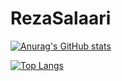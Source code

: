 # RezaSalaari
[![Anurag's GitHub stats](https://github-readme-stats.vercel.app/api?username=RezaSalaari&theme=react&hide=stars,prs,issues)](https://github.com/anuraghazra/github-readme-stats)

[![Top Langs](https://github-readme-stats.vercel.app/api/top-langs/?username=RezaSalaari)](https://github.com/anuraghazra/github-readme-stats)
